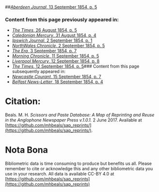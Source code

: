 ##[*Aberdeen Journal*, 13 September 1854, p. 5](https://mhbeals.github.io/sap_html/Aberdeen-Journal/Aberdeen-Journal-13-September-1854-p-5)

### Content from this page previously appeared in:
+ [*The Times*, 26 August 1854, p. 5](https://mhbeals.github.io/sap_html/The-Times/The-Times-26-August-1854-p-5)
+ [*Caledonian Mercury*, 31 August 1854, p. 4](https://mhbeals.github.io/sap_html/Caledonian-Mercury/Caledonian-Mercury-31-August-1854-p-4)
+ [*Ipswich Journal*, 2 September 1854, p. 1](https://mhbeals.github.io/sap_html/Ipswich-Journal/Ipswich-Journal-2-September-1854-p-1)
+ [*NorthWales Chronicle*, 2 September 1854, p. 5](https://mhbeals.github.io/sap_html/NorthWales-Chronicle/NorthWales-Chronicle-2-September-1854-p-5)
+ [*The Era*, 3 September 1854, p. 7](https://mhbeals.github.io/sap_html/The-Era/The-Era-3-September-1854-p-7)
+ [*Morning Chronicle*, 11 September 1854, p. 5](https://mhbeals.github.io/sap_html/Morning-Chronicle/Morning-Chronicle-11-September-1854-p-5)
+ [*Liverpool Mercury*, 12 September 1854, p. 8](https://mhbeals.github.io/sap_html/Liverpool-Mercury/Liverpool-Mercury-12-September-1854-p-8)
+ [*The Times*, 12 September 1854, p. 5](https://mhbeals.github.io/sap_html/The-Times/The-Times-12-September-1854-p-5)### Content from this page subsequently appeared in:
+ [*Newcastle Courant*, 15 September 1854, p. 7](https://mhbeals.github.io/sap_html/Newcastle-Courant/Newcastle-Courant-15-September-1854-p-7)
+ [*Belfast News-Letter*, 18 September 1854, p. 4](https://mhbeals.github.io/sap_html/Belfast-News-Letter/Belfast-News-Letter-18-September-1854-p-4)
                    
# Citation: 

Beals. M. H. *Scissors and Paste Database: A Map of Reprinting and Reuse in the Anglophone Newspaper Press v.1.0.1.* 2 June 2017. Available at [https://github.com/mhbeals/sap_reprints/](https://github.com/mhbeals/sap_reprints/). 
                    
# Nota Bona

Bibliometric data is time consuming to produce but benefits us all. Please remember to cite or acknowledge this and any other bibliometric data you use in your research. All data is available CC-BY 4.0 at [https://github.com/mhbeals/sap_reprints](https://github.com/mhbeals/sap_reprints)